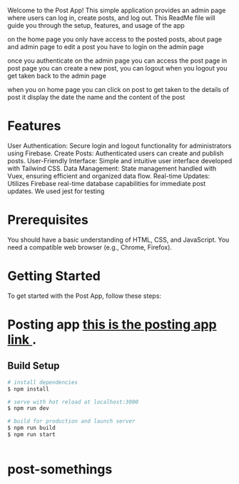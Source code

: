 Welcome to the Post App! This simple application provides an admin page where users can log in, create posts, and log out.
This ReadMe file will guide you through the setup, features, and usage of the app

on the home page you only have access to the posted posts, about page and admin page to edit a post you have to login on the admin page

once you authenticate on the admin page you can access the post page
in post page you can create a new post, you can logout when you logout you get taken back to the admin page

when you on home page you can click on post to get taken to the details of post it display the date the name and the content of the post

# Features

User Authentication: Secure login and logout functionality for administrators using Firebase.
Create Posts: Authenticated users can create and publish posts.
User-Friendly Interface: Simple and intuitive user interface developed with Tailwind CSS.
Data Management: State management handled with Vuex, ensuring efficient and organized data flow.
Real-time Updates: Utilizes Firebase real-time database capabilities for immediate post updates.
We used jest for testing

# Prerequisites

You should have a basic understanding of HTML, CSS, and JavaScript.
You need a compatible web browser (e.g., Chrome, Firefox).

# Getting Started

To get started with the Post App, follow these steps:

# Posting app [ this is the posting app link ](postsomething.netlify.app).

## Build Setup

```bash
# install dependencies
$ npm install

# serve with hot reload at localhost:3000
$ npm run dev

# build for production and launch server
$ npm run build
$ npm run start



```
# post-somethings
